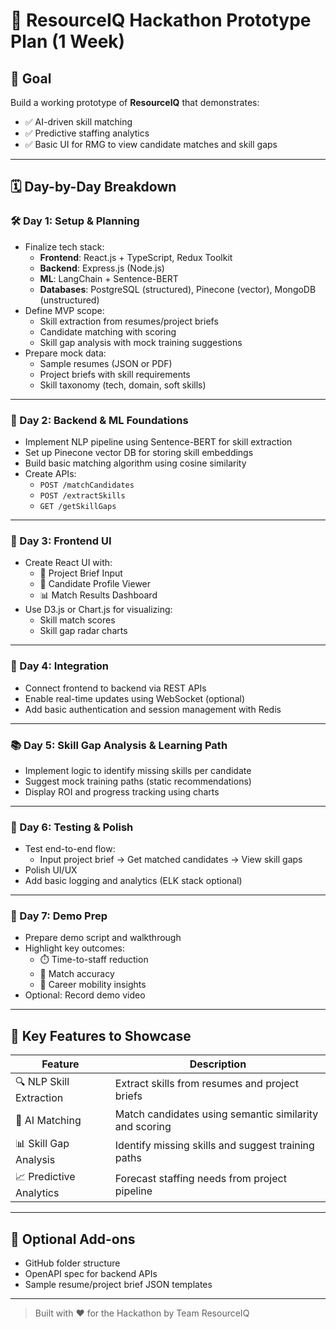 # 🚀 ResourceIQ Hackathon Prototype Plan (1 Week)

## 🎯 Goal
Build a working prototype of **ResourceIQ** that demonstrates:
- ✅ AI-driven skill matching
- ✅ Predictive staffing analytics
- ✅ Basic UI for RMG to view candidate matches and skill gaps

---

## 🗓️ Day-by-Day Breakdown

### 🛠️ Day 1: Setup & Planning
- Finalize tech stack:
  - **Frontend**: React.js + TypeScript, Redux Toolkit
  - **Backend**: Express.js (Node.js)
  - **ML**: LangChain + Sentence-BERT
  - **Databases**: PostgreSQL (structured), Pinecone (vector), MongoDB (unstructured)
- Define MVP scope:
  - Skill extraction from resumes/project briefs
  - Candidate matching with scoring
  - Skill gap analysis with mock training suggestions
- Prepare mock data:
  - Sample resumes (JSON or PDF)
  - Project briefs with skill requirements
  - Skill taxonomy (tech, domain, soft skills)

---

### 🧠 Day 2: Backend & ML Foundations
- Implement NLP pipeline using Sentence-BERT for skill extraction
- Set up Pinecone vector DB for storing skill embeddings
- Build basic matching algorithm using cosine similarity
- Create APIs:
  - `POST /matchCandidates`
  - `POST /extractSkills`
  - `GET /getSkillGaps`

---

### 🎨 Day 3: Frontend UI
- Create React UI with:
  - 📄 Project Brief Input
  - 👤 Candidate Profile Viewer
  - 📊 Match Results Dashboard
- Use D3.js or Chart.js for visualizing:
  - Skill match scores
  - Skill gap radar charts

---

### 🔗 Day 4: Integration
- Connect frontend to backend via REST APIs
- Enable real-time updates using WebSocket (optional)
- Add basic authentication and session management with Redis

---

### 📚 Day 5: Skill Gap Analysis & Learning Path
- Implement logic to identify missing skills per candidate
- Suggest mock training paths (static recommendations)
- Display ROI and progress tracking using charts

---

### 🧪 Day 6: Testing & Polish
- Test end-to-end flow:
  - Input project brief → Get matched candidates → View skill gaps
- Polish UI/UX
- Add basic logging and analytics (ELK stack optional)

---

### 🎥 Day 7: Demo Prep
- Prepare demo script and walkthrough
- Highlight key outcomes:
  - ⏱️ Time-to-staff reduction
  - 🎯 Match accuracy
  - 🚀 Career mobility insights
- Optional: Record demo video

---

## 🧩 Key Features to Showcase

| Feature                     | Description                                                  |
|----------------------------|--------------------------------------------------------------|
| 🔍 NLP Skill Extraction     | Extract skills from resumes and project briefs               |
| 🧠 AI Matching              | Match candidates using semantic similarity and scoring       |
| 📊 Skill Gap Analysis       | Identify missing skills and suggest training paths           |
| 📈 Predictive Analytics     | Forecast staffing needs from project pipeline                |

---

## 📁 Optional Add-ons
- GitHub folder structure
- OpenAPI spec for backend APIs
- Sample resume/project brief JSON templates

---

> Built with ❤️ for the Hackathon by Team ResourceIQ
